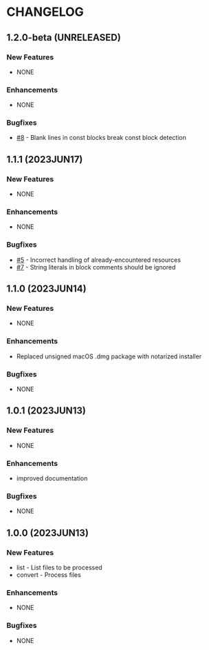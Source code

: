 # CHANGELOG

## 1.2.0-beta (UNRELEASED)

### New Features

* NONE

### Enhancements

* NONE

### Bugfixes

* [#8](https://github.com/acanewby/patrick/issues/8) - Blank lines in const blocks break const block detection

## 1.1.1 (2023JUN17)

### New Features

* NONE

### Enhancements

* NONE

### Bugfixes

* [#5](https://github.com/acanewby/patrick/issues/5) - Incorrect handling of already-encountered resources
* [#7](https://github.com/acanewby/patrick/issues/7) - String literals in block comments should be ignored

## 1.1.0 (2023JUN14)

### New Features

* NONE

### Enhancements

* Replaced unsigned macOS .dmg package with notarized installer

### Bugfixes

* NONE

## 1.0.1 (2023JUN13)

### New Features

* NONE

### Enhancements

* improved documentation

### Bugfixes

* NONE

## 1.0.0 (2023JUN13)

### New Features

* list - List files to be processed
* convert - Process files

### Enhancements

* NONE

### Bugfixes

* NONE

